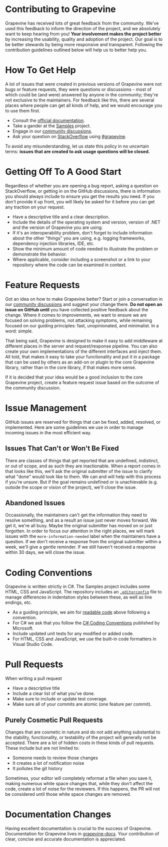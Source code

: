 # Contributing to Grapevine

Grapevine has received lots of great feedback from the community. We've used this feedback to inform the direction of the project, and we absolutely want to keep hearing from you! **Your involvement makes the project better** by increasing the usability, quality and adoption of the project. Our goal is to be better stewards by being more responsive and transparent. Following the contribution guidelines outlined below will help us to better help you.

# How To Get Help

A lot of issues that were created in previous versions of Grapevine were not bugs or feature requests, they were questions or discussions - most of which could be (and were) answered by anyone in the community; they're not exclusive to the maintainers. For feedback like this, there are several places where people can get all kinds of help, and we would encourage you to use them first.

- Consult the [official documentation](https://scottoffen.github.io/grapevine).
- Take a gander at the [Samples](https://github.com/scottoffen/grapevine/tree/main/src/Samples) project.
- Engage in our [community discussions](https://github.com/scottoffen/grapevine/discussions).
- Ask your question on [StackOverflow](https://stackoverflow.com) using [#grapevine](https://stackoverflow.com/questions/tagged/grapevine?sort=newest).

To avoid any misunderstanding, let us state this policy in no uncertain terms: **issues that are created to ask usage questions will be closed.**

# Getting Off To A Good Start

Regardless of whether you are opening a bug report, asking a question on StackOverflow, or getting in on the GitHub discussions, there is information you should always include to ensure you get the results you need. If you don't provide it up front, you will likely be asked for it before you can get any traction on your request.

- Have a descriptive title and a clear description.
- Include the details of the operating system and version, version of .NET and the version of Grapevine you are using.
- If it's an interoperability problem, don't forget to include information about the other "things" you are using, e.g. logging frameworks, dependency injection libraries, IDE, etc.
- Show the minimum amount of code needed to illustrate the problem or demonstrate the behavior.
- Where applicable, consider including a screenshot or a link to your repository where the code can be examined in context.

# Feature Requests

Got an idea on how to make Grapevine better? Start or join a conversation in our [community discussions](https://github.com/scottoffen/grapevine/discussions) and suggest your change there. **Do not open an issue on GitHub until** you have collected positive feedback about the change. Where it comes to improvements, we want to ensure we are focused on solving problems, not attacking symptoms, while remaining focused on our guiding principles: fast, unopinionated, and minimalist. In a word: simple.

That being said, Grapevine is designed to make it easy to add middleware at different places in the server and request/response pipeline. You can also create your own implementations of the different interfaces and inject them. All told, that makes it easy to take your functionality and put it in a package that can be used by others as an add-on or plugin to the core Grapevine library, rather than in the core library, if that makes more sense.

If it is decided that your idea would be a good inclusion to the core Grapevine project, create a feature request issue based on the outcome of the community discussion.

# Issue Management

GitHub issues are reserved for things that can be fixed, added, resolved, or implemented. Here are some guidelines we use in order to manage incoming issues in the most efficient way.

## Issues That Can't or Won't Be Fixed

There are classes of things that get reported that are undefined, indistinct, or out of scope, and as such they are inactionable. When a report comes in that looks like this, we'll ask the original submitter of the issue to clarify what "done" would look like to them. We can and will help with this process if you're unsure. But if the goal remains undefined or is unachievable (e.g. outside the scope or vision of the project), we'll close the issue.

## Abandoned Issues

Occassionally, the maintainers can't get the information they need to resolve something, and as a result an issue just never moves forward. We get it, we're all busy. Maybe the original submitter has moved on or just forgotten. In order to focus our attention in the right places, we will mark issues with the `more-information-needed` label when the maintainers have a question. If we don't receive a response from the original submitter within a week, we'll give a gentle reminder. If we still haven't received a response within 30 days, we will close the issue.

# Coding Conventions

Grapevine is written strictly in C#. The Samples project includes some HTML, CSS and JavaScript. The repository includes an [`.editorconfig`](https://editorconfig.org/) file to manage differences in indentation styles between these, as well as line endings, etc.

- As a guiding principle, we aim for [readable code](https://www.amazon.com/Art-Readable-Code-Practical-Techniques/dp/0596802293) above following a convention.
- For C# we ask that you follow the [C# Coding Conventions](https://docs.microsoft.com/en-us/dotnet/csharp/programming-guide/inside-a-program/coding-conventions) published by Microsoft.
- Include updated unit tests for any modified or added code.
- For HTML, CSS and JavaScript, we use the built-in code formatters in Visual Studio Code.

# Pull Requests

When writing a pull request

- Have a descriptive title
- Include a clear list of what you've done.
- Make sure to include or update test coverage.
- Make sure all of your commits are atomic (one feature per commit).

## Purely Cosmetic Pull Requests

Changes that are cosmetic in nature and do not add anything substantial to the stability, functionality, or testability of the project will generally not be accepted. There are a lot of hidden costs in these kinds of pull requests. These include but are not limited to:

- Someone needs to review those changes
- It creates a lot of notification noise
- It pollutes the git history

Sometimes, your editor will completely reformat a file when you save it, making numerous white space changes that, while they don't affect the code, create a lot of noise for the reviewers. If this happens, the PR will not be considered until those white space changes are removed.

# Documentation Changes

Having excellent documentation is crucial to the success of Grapevine. Documentation for Grapevine lives in [grapevine-docs](). Your contribution of clear, concise and accurate documentation is appreciated.